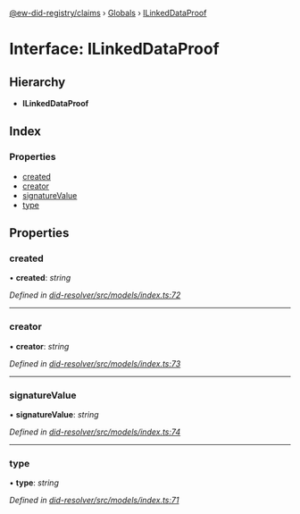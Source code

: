 [@ew-did-registry/claims](../README.md) › [Globals](../globals.md) › [ILinkedDataProof](ilinkeddataproof.md)

# Interface: ILinkedDataProof

## Hierarchy

* **ILinkedDataProof**

## Index

### Properties

* [created](ilinkeddataproof.md#created)
* [creator](ilinkeddataproof.md#creator)
* [signatureValue](ilinkeddataproof.md#signaturevalue)
* [type](ilinkeddataproof.md#type)

## Properties

###  created

• **created**: *string*

*Defined in [did-resolver/src/models/index.ts:72](https://github.com/energywebfoundation/ew-did-registry/blob/809ce1c/packages/did-resolver/src/models/index.ts#L72)*

___

###  creator

• **creator**: *string*

*Defined in [did-resolver/src/models/index.ts:73](https://github.com/energywebfoundation/ew-did-registry/blob/809ce1c/packages/did-resolver/src/models/index.ts#L73)*

___

###  signatureValue

• **signatureValue**: *string*

*Defined in [did-resolver/src/models/index.ts:74](https://github.com/energywebfoundation/ew-did-registry/blob/809ce1c/packages/did-resolver/src/models/index.ts#L74)*

___

###  type

• **type**: *string*

*Defined in [did-resolver/src/models/index.ts:71](https://github.com/energywebfoundation/ew-did-registry/blob/809ce1c/packages/did-resolver/src/models/index.ts#L71)*
